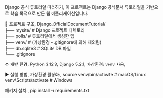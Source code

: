 Django 공식 튜토리얼 따라하기,
이 프로젝트는 Django 공식문서 튜토리얼을 기반으로 학습 목적으로 만든 웹 애플리케이션입니다.

📁 프로젝트 구조,
Django_OfficialDocumentTutorial/  
├── mysite/ # Django 프로젝트 디렉토리  
├── polls/ # 튜토리얼에서 생성한 앱  
├── venv/ # (가상환경 - .gitignore에 의해 제외됨)  
├── db.sqlite3 # SQLite DB 파일  
└── .gitignore


⚙️ 개발 환경,
Python 3.12.3,
Django 5.2.1,
가상환경: venv 사용,

▶️ 실행 방법,
가상환경 활성화:,
source venv/bin/activate  # macOS/Linux
venv\Scripts\activate     # Windows


패키지 설치:,
pip install -r requirements.txt